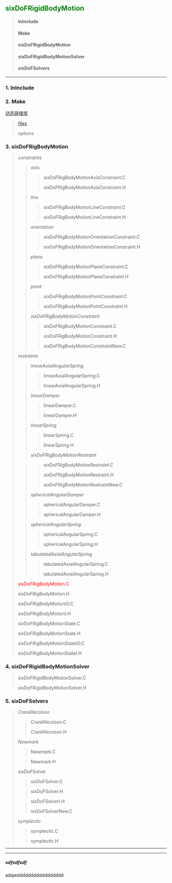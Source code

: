 ## <font color="Green">sixDoFRigidBodyMotion</font>

>#### lnInclude
>
>#### Make
>
>#### sixDoFRigidBodyMotion
>
>#### sixDoFRigidBodyMotionSolver
>
>#### sixDoFSolvers

---



### 1. lnInclude  

### 2. Make  

[动态链接库](http://blog.sina.com.cn/s/blog_c30f4e5c0102yo3q.html) 

> [files](#2.1)
>
> options

### 3. sixDoFRigBodyMotion  

> *constraints*
>
> > *axis*
> >
> > > sixDoFRigBodyMotionAxisConstraint.C
> > >
> > > sixDoFRigBodyMotionAxisConstraint.H
> >
> > *line*
> >
> > > sixDoFRigBodyMotionLineConstraint.C
> > >
> > > sixDoFRigBodyMotionLineConstraint.H
> >
> > *orientation*
> >
> > > sixDoFRigBodyMotionOrientationConstraint.C
> > >
> > > sixDoFRigBodyMotionOrientationConstraint.H
> >
> > *plane*
> >
> > > sixDoFRigBodyMotionPlaneConstraint.C
> > >
> > > sixDoFRigBodyMotionPlaneConstraint.H
> >
> > *point*
> >
> > > sixDoFRigBodyMotionPointConstraint.C
> > >
> > > sixDoFRigBodyMotionPointConstraint.H
> >
> > *sixDoFRigBodyMotionConstraint*
> >
> > > sixDoFRigBodyMotionConstraint.C
> > >
> > > sixDoFRigBodyMotionConstraint.H
> > >
> > > sixDoFRigBodyMotionConstraintNew.C
>
> *restraints*
>
> > *linearAxialAngularSpring*
> >
> > > linearAxialAngularSpring.C
> > >
> > > linearAxialAngularSpring.H
> >
> > *linearDamper*
> >
> > > linearDamper.C
> > >
> > > linearDamper.H
> >
> > *linearSpring*
> >
> > > linearSpring.C
> > >
> > > linearSpring.H
> >
> > *sixDoFRigBodyMotionRestraint*
> >
> > >sixDoFRigBodyMotionRestraint.C
> > >
> > >sixDoFRigBodyMotionRestraint.H
> > >
> > >sixDoFRigBodyMotionRestraintNew.C
> >
> > *sphericalAngularDamper*
> >
> > > sphericalAngularDamper.C
> > >
> > > sphericalAngularDamper.H
> >
> > *sphericalAngularSpring*
> >
> > > sphericalAngularSpring.C
> > >
> > > sphericalAngularSpring.H
> >
> > *tabulatedAxialAngularSpring*
> >
> > > tabulatedAxialAngularSpring.C
> > >
> > > tabulatedAxialAngularSpring.H
>
> <font color="red">sixDoFRigBodyMotion.C</font>
>
> sixDoFRigBodyMotion.H
>
> sixDoFRigBodyMotionIO.C
>
> sixDoFRigBodyMotionI.H
>
> sixDoFRigBodyMotionState.C
>
> sixDoFRigBodyMotionState.H
>
> sixDoFRigBodyMotionStateIO.C
>
> sixDoFRigBodyMotionStateI.H

### 4. sixDoFRigidBodyMotionSolver  

> sixDoFRigidBodyMotionSolver.C
>
> sixDoFRigidBodyMotionSolver.H    

### 5. sixDoFSolvers

> *CrankNicolson*
>
> > CrankNicolson.C
> >
> > CrankNicolson.H
>
> *Newmark*
>
> > Newmark.C
> >
> > Newmark.H
>
> sixDoFSolver
>
> > sixDoFSolver.C
> >
> > sixDoFSolver.H
> >
> > sixDoFSolverI.H
> >
> > sixDoFSolverNew.C
>
> *symplectic*
>
> > symplectic.C
> >
> > symplectic.H

---

___



































































































<h5 id="2.1">sdfsdfsdf</h5>

adqwddddddddddddddddd







